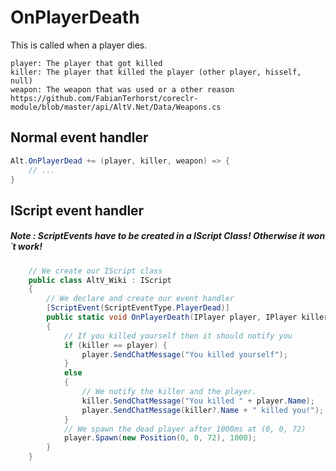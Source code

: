 # OnPlayerDeath

This is called when a player dies.

```
player: The player that got killed
killer: The player that killed the player (other player, hisself, null)
weapon: The weapon that was used or a other reason https://github.com/FabianTerhorst/coreclr-module/blob/master/api/AltV.Net/Data/Weapons.cs
```

## Normal event handler

```csharp
Alt.OnPlayerDead += (player, killer, weapon) => {
    // ...
}
```

## IScript event handler

##### Note : ScriptEvents have to be created in a IScript Class! Otherwise it won´t work!

```csharp 
    // We create our IScript class
    public class AltV_Wiki : IScript
    {
        // We declare and create our event handler
        [ScriptEvent(ScriptEventType.PlayerDead)]
        public static void OnPlayerDeath(IPlayer player, IPlayer killer, uint weapon)
        {
            // If you killed yourself then it should notify you
            if (killer == player) {
                player.SendChatMessage("You killed yourself");
            }
            else
            {
                // We notify the killer and the player.
                killer.SendChatMessage("You killed " + player.Name);
                player.SendChatMessage(killer?.Name + " killed you!");
            }
            // We spawn the dead player after 1000ms at (0, 0, 72)
            player.Spawn(new Position(0, 0, 72), 1000);
        }
    }
```
